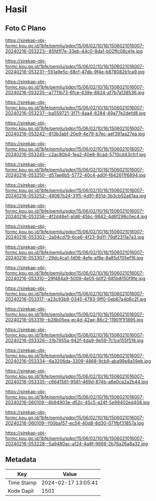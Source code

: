# Hasil

## Foto C Plano

https://sirekap-obj-formc.kpu.go.id/1bfe/pemilu/pdpr/15/06/02/10/16/1506021016007-20240216-053223--85fd1f7e-33eb-44c0-8da1-b02ffc08ce1e.jpg

https://sirekap-obj-formc.kpu.go.id/1bfe/pemilu/pdpr/15/06/02/10/16/1506021016007-20240216-053231--551a9e5c-68cf-47db-9f4e-b878082b1ca9.jpg

https://sirekap-obj-formc.kpu.go.id/1bfe/pemilu/pdpr/15/06/02/10/16/1506021016007-20240216-053235--a7711b73-6fce-439e-8824-af7b7a138536.jpg

https://sirekap-obj-formc.kpu.go.id/1bfe/pemilu/pdpr/15/06/02/10/16/1506021016007-20240216-053237--ba559721-3f71-4aa4-8284-49a77e2defd8.jpg

https://sirekap-obj-formc.kpu.go.id/1bfe/pemilu/pdpr/15/06/02/10/16/1506021016007-20240216-053242--813b3abf-20e9-4e79-b7ec-aef391aa27ea.jpg

https://sirekap-obj-formc.kpu.go.id/1bfe/pemilu/pdpr/15/06/02/10/16/1506021016007-20240216-053245--c2ac80b4-1ea2-40e8-8cad-5710cd43cfcf.jpg

https://sirekap-obj-formc.kpu.go.id/1bfe/pemilu/pdpr/15/06/02/10/16/1506021016007-20240216-053250--d57ae6b5-5772-40c4-ad0f-f642611f6894.jpg

https://sirekap-obj-formc.kpu.go.id/1bfe/pemilu/pdpr/15/06/02/10/16/1506021016007-20240216-053252--49067b24-31f5-4d91-851d-3b3cb52a61aa.jpg

https://sirekap-obj-formc.kpu.go.id/1bfe/pemilu/pdpr/15/06/02/10/16/1506021016007-20240216-053256--4f2d48e1-a1d6-45bc-9842-4d6f298c0ec4.jpg

https://sirekap-obj-formc.kpu.go.id/1bfe/pemilu/pdpr/15/06/02/10/16/1506021016007-20240216-053302--2a94cd79-6ce6-4f23-9d11-79df2311a7a3.jpg

https://sirekap-obj-formc.kpu.go.id/1bfe/pemilu/pdpr/15/06/02/10/16/1506021016007-20240216-053307--29dc4ca1-fd06-4efe-af8e-8a85d705ef16.jpg

https://sirekap-obj-formc.kpu.go.id/1bfe/pemilu/pdpr/15/06/02/10/16/1506021016007-20240216-053310--29f484a9-5009-4e05-b0f2-685b8150f9fe.jpg

https://sirekap-obj-formc.kpu.go.id/1bfe/pemilu/pdpr/15/06/02/10/16/1506021016007-20240216-053317--a23c93b9-0345-4793-9ff0-0eb67a4b6c2f.jpg

https://sirekap-obj-formc.kpu.go.id/1bfe/pemilu/pdpr/15/06/02/10/16/1506021016007-20240216-053319--b28b05ea-ec4d-42ae-86c2-11901f1f1895.jpg

https://sirekap-obj-formc.kpu.go.id/1bfe/pemilu/pdpr/15/06/02/10/16/1506021016007-20240216-053326--31b7955a-942f-4da9-9e59-7c1ce155f518.jpg

https://sirekap-obj-formc.kpu.go.id/1bfe/pemilu/pdpr/15/06/02/10/16/1506021016007-20240216-053334--6a3206da-3309-4868-9cb9-aba99e8a59eb.jpg

https://sirekap-obj-formc.kpu.go.id/1bfe/pemilu/pdpr/15/06/02/10/16/1506021016007-20240216-053335--c6641581-9581-469d-874b-a6e0ca2a2b44.jpg

https://sirekap-obj-formc.kpu.go.id/1bfe/pemilu/pdpr/15/06/02/10/16/1506021016007-20240216-060109--4b94903e-d52c-45c5-a24f-5e99402ed408.jpg

https://sirekap-obj-formc.kpu.go.id/1bfe/pemilu/pdpr/15/06/02/10/16/1506021016007-20240216-060109--f00ba157-ec54-40d8-8d30-071fbf31857a.jpg

https://sirekap-obj-formc.kpu.go.id/1bfe/pemilu/pdpr/15/06/02/10/16/1506021016007-20240216-053228--5a9480ac-a124-4a8f-9666-2b76a26a8a32.jpg


## Metadata

| Key        | Value               |
| ---------- | ------------------- |
| Time Stamp | 2024-02-17 13:05:41 |
| Kode Dapil | 1501                |



